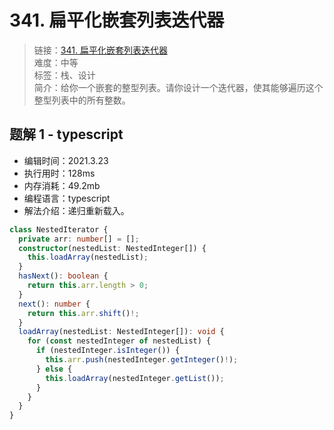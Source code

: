 # 341. 扁平化嵌套列表迭代器

> 链接：[341. 扁平化嵌套列表迭代器](https://leetcode-cn.com/problems/flatten-nested-list-iterator/)  
> 难度：中等  
> 标签：栈、设计  
> 简介：给你一个嵌套的整型列表。请你设计一个迭代器，使其能够遍历这个整型列表中的所有整数。

## 题解 1 - typescript

- 编辑时间：2021.3.23
- 执行用时：128ms
- 内存消耗：49.2mb
- 编程语言：typescript
- 解法介绍：递归重新载入。

```typescript
class NestedIterator {
  private arr: number[] = [];
  constructor(nestedList: NestedInteger[]) {
    this.loadArray(nestedList);
  }
  hasNext(): boolean {
    return this.arr.length > 0;
  }
  next(): number {
    return this.arr.shift()!;
  }
  loadArray(nestedList: NestedInteger[]): void {
    for (const nestedInteger of nestedList) {
      if (nestedInteger.isInteger()) {
        this.arr.push(nestedInteger.getInteger()!);
      } else {
        this.loadArray(nestedInteger.getList());
      }
    }
  }
}
```
